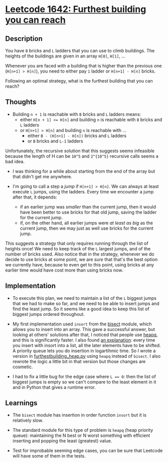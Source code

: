 # [Leetcode 1642: Furthest building you can reach](https://leetcode.com/problems/furthest-building-you-can-reach/)

## Description 

You have `B` bricks and `L` ladders that you can use to climb buildings. The heights of the buildings are given in an array `H[0]`, `H[1]`, ...

Whenever you are faced with a building that is higher than the previous one (`H[n+1] > H[n]`), you need to either pay `1` ladder or `H[n+1] - H[n]` bricks.

Following an optimal strategy, what is the furthest building that you can reach?

## Thoughts

* Building `n + 1` is reachable with `B` bricks and `L` ladders means:
    * either `H[n + 1] <= H[n]` and building `n` is reachable with `B` bricks and `L` ladders
    * or `H[n+1] > H[n]` and building `n` is reachable with ...
        * either `B - (H[n+1] - H[n])` bricks and `L` ladders
        * or `B` bricks and `L-1` ladders

Unfortunately, the recursive solution that this suggests seems infeasible because the length of H can be `10^5` and `2^{10^5}` recursive calls seems a bad idea.

* I was thinking for a while about starting from the end of the array but that didn't get me anywhere.

* I'm going to call a step a *jump* if `H[n+1] > H[n]`. We can always at least execute `L` jumps, using the ladders. Every time we encounter a jump after that, it depends:
    * if an earlier jump was *smaller* than the current jump, then it would have been better to use bricks for that old jump, saving the ladder for the current jump.
    * if, on the other hand, all earlier jumps were *at least as big* as the current jump, then we may just as well use bricks for the current jump.

This suggests a strategy that only requires running through the list of heights once! We need to keep track of the `L` largest jumps, and of the number of bricks used. Also notice that in the strategy, whenever we do decide to use bricks at some point, we are *sure* that that's the best option we currently have, because to even get to this point, using bricks at any earlier time would have cost more than using bricks now.

## Implementation

* To execute this plan, we need to maintain a list of the `L` biggest jumps that we had to make so far, and we need to be able to insert jumps and find the least jump. So it seems like a good idea to keep this list of biggest jumps ordered throughout.

* My first implementation used `insort` from the [bisect](https://docs.python.org/3/library/bisect.html) module, which allows you to insert into an array. This gave a successful answer, but looking at others' solutions after that, I noticed that people use [heapq](https://docs.python.org/3/library/heapq.html), and this is significantly faster. I also found [an explanation](https://stackoverflow.com/questions/53005394/is-insertion-of-heapq-is-faster-than-insertion-of-bisect): every time you insert with insort into a list, all the later elements have to be shifted. A priority queue lets you do insertion in logartihmic time. So I wrote a version in [furthestbuilding_heap.py](furthestbuilding_heap.py) using `heapq` instead of `bisect`. I also rewrote the logic a little bit in that version but those changes are cosmetic.

* I had to fix a little bug for the edge case where `L == 0`: then the list of biggest jumps is empty so we can't compare to the least element in it and in Python that gives a runtime error.  

## Learnings 

* The `bisect` module has insertion in order function `insort` but it is relatively slow.

* The standard module for this type of problem is `heapq` (heap priority queue): maintaining the N best or N worst something with efficient inserting and popping the least (greatest) value.

* Test for improbable seeming edge cases, you can be sure that Leetcode will have some of them in the tests.

